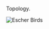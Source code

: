 Topology.

![Escher Birds](https://github.com/user-attachments/assets/73c6804f-5ef9-4ab7-9041-27f67d35eb33)
